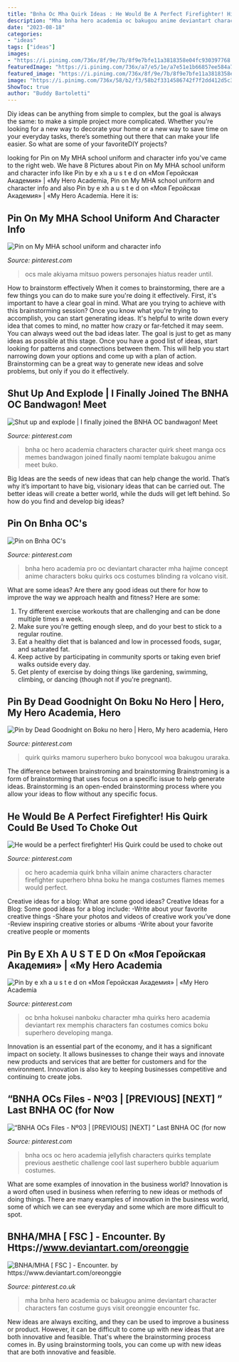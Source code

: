 ```yaml
---
title: "Bnha Oc Mha Quirk Ideas : He Would Be A Perfect Firefighter! His Quirk Could Be Used To Choke Out"
description: "Mha bnha hero academia oc bakugou anime deviantart character characters fan costume guys visit oreonggie encounter fsc"
date: "2023-08-18"
categories:
- "ideas"
tags: ["ideas"]
images:
- "https://i.pinimg.com/736x/8f/9e/7b/8f9e7bfe11a3818358e04fc930397768.jpg"
featuredImage: "https://i.pinimg.com/736x/a7/e5/1e/a7e51e1b66857ee584a7825671c3d3d3.jpg"
featured_image: "https://i.pinimg.com/736x/8f/9e/7b/8f9e7bfe11a3818358e04fc930397768.jpg"
image: "https://i.pinimg.com/736x/58/b2/f3/58b2f3314586742f7f2dd412d5c381d4.jpg"
ShowToc: true
author: "Buddy Bartoletti"
---
```



Diy ideas can be anything from simple to complex, but the goal is always the same: to make a simple project more complicated. Whether you’re looking for a new way to decorate your home or a new way to save time on your everyday tasks, there’s something out there that can make your life easier. So what are some of your favoriteDIY projects?

	

		
looking for Pin on My MHA school uniform and character info you've came to the right web. We have 8 Pictures about Pin on My MHA school uniform and character info like Pin by e xh a u s t e d on «Моя Геройская Академия» | «My Hero Academia, Pin on My MHA school uniform and character info and also Pin by e xh a u s t e d on «Моя Геройская Академия» | «My Hero Academia. Here it is:
		
    
## Pin On My MHA School Uniform And Character Info

<img loading=lazy src="https://i.pinimg.com/474x/91/a6/57/91a657d63642d0cff999e3787a08cff7.jpg" onerror="this.onerror=null;this.src='https://tse2.mm.bing.net/th?id=OIP.-aFRnNQcCvVYdVj0SL3QRAAAAA&amp;pid=15.1';" alt="Pin on My MHA school uniform and character info">

_Source: pinterest.com_

>ocs male akiyama mitsuo powers personajes hiatus reader until. 

	

How to brainstorm effectively
When it comes to brainstorming, there are a few things you can do to make sure you're doing it effectively. First, it's important to have a clear goal in mind. What are you trying to achieve with this brainstorming session? Once you know what you're trying to accomplish, you can start generating ideas. It's helpful to write down every idea that comes to mind, no matter how crazy or far-fetched it may seem. You can always weed out the bad ideas later. The goal is just to get as many ideas as possible at this stage. Once you have a good list of ideas, start looking for patterns and connections between them. This will help you start narrowing down your options and come up with a plan of action. Brainstorming can be a great way to generate new ideas and solve problems, but only if you do it effectively.

    
## Shut Up And Explode | I Finally Joined The BNHA OC Bandwagon! Meet

<img loading=lazy src="https://i.pinimg.com/736x/a7/e5/1e/a7e51e1b66857ee584a7825671c3d3d3.jpg" onerror="this.onerror=null;this.src='https://tse2.mm.bing.net/th?id=OIP.OIboyiuzPj10hE-ts1JwzgHaKE&amp;pid=15.1';" alt="Shut up and explode | I finally joined the BNHA OC bandwagon! Meet">

_Source: pinterest.com_

>bnha oc hero academia characters character quirk sheet manga ocs memes bandwagon joined finally naomi template bakugou anime meet buko. 

	

Big Ideas are the seeds of new ideas that can help change the world. That’s why it’s important to have big, visionary ideas that can be carried out. The better ideas will create a better world, while the duds will get left behind. So how do you find and develop big ideas?

    
## Pin On Bnha OC&#039;s

<img loading=lazy src="https://i.pinimg.com/736x/06/05/b9/0605b98f9d382956b203d716660ad16a.jpg" onerror="this.onerror=null;this.src='https://tse2.mm.bing.net/th?id=OIP.gHJPPVFo7Cwl3kUGXsNeGwHaHi&amp;pid=15.1';" alt="Pin on Bnha OC&#039;s">

_Source: pinterest.com_

>bnha hero academia pro oc deviantart character mha hajime concept anime characters boku quirks ocs costumes blinding ra volcano visit. 

	

What are some ideas?
Are there any good ideas out there for how to improve the way we approach health and fitness? Here are some: 
1. Try different exercise workouts that are challenging and can be done multiple times a week. 
2. Make sure you're getting enough sleep, and do your best to stick to a regular routine. 
3. Eat a healthy diet that is balanced and low in processed foods, sugar, and saturated fat. 
4. Keep active by participating in community sports or taking even brief walks outside every day. 
5. Get plenty of exercise by doing things like gardening, swimming, climbing, or dancing (though not if you're pregnant).

    
## Pin By Dead Goodnight On Boku No Hero | Hero, My Hero Academia, Hero

<img loading=lazy src="https://i.pinimg.com/originals/0a/17/b2/0a17b252c124dd75272414e819e42b9c.jpg" onerror="this.onerror=null;this.src='https://tse4.mm.bing.net/th?id=OIP.1raq7KW1oiE7JzvfLi35DgHaFy&amp;pid=15.1';" alt="Pin by Dead Goodnight on Boku no hero | Hero, My hero academia, Hero">

_Source: pinterest.com_

>quirk quirks mamoru superhero buko bonycool woa bakugou uraraka. 

	

The difference between brainstroming and brainstorming
Brainstroming is a form of brainstorming that uses focus on a specific issue to help generate ideas. Brainstorming is an open-ended brainstorming process where you allow your ideas to flow without any specific focus.

    
## He Would Be A Perfect Firefighter! His Quirk Could Be Used To Choke Out

<img loading=lazy src="https://i.pinimg.com/736x/99/cf/e3/99cfe31b30d4f30cdc557a1c020e7eb6.jpg" onerror="this.onerror=null;this.src='https://tse4.mm.bing.net/th?id=OIP.mDCrTPGdpZCuoY8DtvCPXAHaFe&amp;pid=15.1';" alt="He would be a perfect firefighter! His Quirk could be used to choke out">

_Source: pinterest.com_

>oc hero academia quirk bnha villain anime characters character firefighter superhero bhna boku he manga costumes flames memes would perfect. 

	

Creative ideas for a blog: What are some good ideas?
Creative Ideas for a Blog:
Some good ideas for a blog include: 
-Write about your favorite creative things 
-Share your photos and videos of creative work you’ve done 
-Review inspiring creative stories or albums 
-Write about your favorite creative people or moments

    
## Pin By E Xh A U S T E D On «Моя Геройская Академия» | «My Hero Academia

<img loading=lazy src="https://i.pinimg.com/736x/58/b2/f3/58b2f3314586742f7f2dd412d5c381d4.jpg" onerror="this.onerror=null;this.src='https://tse3.mm.bing.net/th?id=OIP.O3KV21rJq-A0m5QK3C9VKAHaJ7&amp;pid=15.1';" alt="Pin by e xh a u s t e d on «Моя Геройская Академия» | «My Hero Academia">

_Source: pinterest.com_

>oc bnha hokusei nanboku character mha quirks hero academia deviantart rex memphis characters fan costumes comics boku superhero developing manga. 

	

Innovation is an essential part of the economy, and it has a significant impact on society. It allows businesses to change their ways and innovate new products and services that are better for customers and for the environment. Innovation is also key to keeping businesses competitive and continuing to create jobs.

    
## “BNHA OCs Files - Nº03 | [PREVIOUS] [NEXT] ” Last BNHA OC (for Now

<img loading=lazy src="https://i.pinimg.com/736x/24/64/a8/2464a8befeb73a11e5acb0b56bb50917.jpg" onerror="this.onerror=null;this.src='https://tse4.mm.bing.net/th?id=OIP.aGoNb1grPzBG6J2-9AA1PQHaIv&amp;pid=15.1';" alt="“BNHA OCs Files - Nº03 | [PREVIOUS] [NEXT] ” Last BNHA OC (for now">

_Source: pinterest.com_

>bnha ocs oc hero academia jellyfish characters quirks template previous aesthetic challenge cool last superhero bubble aquarium costumes. 

	

What are some examples of innovation in the business world?
Innovation is a word often used in business when referring to new ideas or methods of doing things. There are many examples of innovation in the business world, some of which we can see everyday and some which are more difficult to spot.

    
## BNHA/MHA [ FSC ] - Encounter. By Https://www.deviantart.com/oreonggie

<img loading=lazy src="https://i.pinimg.com/736x/8f/9e/7b/8f9e7bfe11a3818358e04fc930397768.jpg" onerror="this.onerror=null;this.src='https://tse2.mm.bing.net/th?id=OIP.4qfOyMRKpsmsNnh0E2cc3wHaH9&amp;pid=15.1';" alt="BNHA/MHA [ FSC ] - Encounter. by https://www.deviantart.com/oreonggie">

_Source: pinterest.co.uk_

>mha bnha hero academia oc bakugou anime deviantart character characters fan costume guys visit oreonggie encounter fsc. 

	

New ideas are always exciting, and they can be used to improve a business or product. However, it can be difficult to come up with new ideas that are both innovative and feasible. That's where the brainstorming process comes in. By using brainstorming tools, you can come up with new ideas that are both innovative and feasible.

